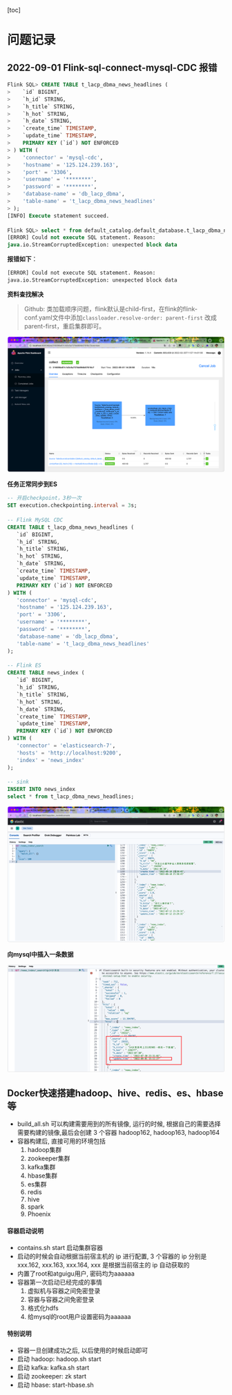 [toc]

# 问题记录

## 2022-09-01 Flink-sql-connect-mysql-CDC 报错

```sql
Flink SQL> CREATE TABLE t_lacp_dbma_news_headlines (
>    `id` BIGINT,
>    `h_id` STRING,
>    `h_title` STRING,
>    `h_hot` STRING,
>    `h_date` STRING,
>    `create_time` TIMESTAMP,
>    `update_time` TIMESTAMP,
>    PRIMARY KEY (`id`) NOT ENFORCED
> ) WITH (
>    'connector' = 'mysql-cdc',
>    'hostname' = '125.124.239.163',
>    'port' = '3306',
>    'username' = '********',
>    'password' = '********',
>    'database-name' = 'db_lacp_dbma',
>    'table-name' = 't_lacp_dbma_news_headlines'
> );
[INFO] Execute statement succeed.

Flink SQL> select * from default_catalog.default_database.t_lacp_dbma_news_headlines limit 10;
[ERROR] Could not execute SQL statement. Reason:
java.io.StreamCorruptedException: unexpected block data
```

**报错如下**：

```txt
[ERROR] Could not execute SQL statement. Reason:
java.io.StreamCorruptedException: unexpected block data
```

**资料查找解决**

> Github: 类加载顺序问题，flink默认是child-first，在flink的flink-conf.yaml文件中添加`classloader.resolve-order: parent-first` 改成parent-first，重启集群即可。

![image-20220901142719708](问题记录.assets/image-20220901142719708.png)

**任务正常同步到ES**

```sql
-- 开启checkpoint，3秒一次
SET execution.checkpointing.interval = 3s;

-- Flink MySQL CDC 
CREATE TABLE t_lacp_dbma_news_headlines (
   `id` BIGINT,
   `h_id` STRING,
   `h_title` STRING,
   `h_hot` STRING,
   `h_date` STRING,
   `create_time` TIMESTAMP,
   `update_time` TIMESTAMP,
   PRIMARY KEY (`id`) NOT ENFORCED
) WITH (
   'connector' = 'mysql-cdc',
   'hostname' = '125.124.239.163',
   'port' = '3306',
   'username' = '********',
   'password' = '********',
   'database-name' = 'db_lacp_dbma',
   'table-name' = 't_lacp_dbma_news_headlines'
);

-- Flink ES
CREATE TABLE news_index (
   `id` BIGINT,
   `h_id` STRING,
   `h_title` STRING,
   `h_hot` STRING,
   `h_date` STRING,
   `create_time` TIMESTAMP,
   `update_time` TIMESTAMP,
   PRIMARY KEY (`id`) NOT ENFORCED
) WITH (
   'connector' = 'elasticsearch-7',
   'hosts' = 'http://localhost:9200',
   'index' = 'news_index'
);

-- sink
INSERT INTO news_index
select * from t_lacp_dbma_news_headlines;
```

![image-20220901143338057](问题记录.assets/image-20220901143338057.png)

**向mysql中插入一条数据**

![image-20220901151609632](问题记录.assets/image-20220901151609632.png)



## Docker快速搭建hadoop、hive、redis、es、hbase等

- build_all.sh 可以构建需要用到的所有镜像, 运行的时候, 根据自己的需要选择需要构建的镜像,最后会创建 3 个容器 hadoop162, hadoop163, hadoop164
- 容器构建后, 直接可用的环境包括
  1. hadoop集群
  2. zookeeper集群
  3. kafka集群
  4. hbase集群
  5. es集群
  6. redis
  7. hive
  8. spark
  9. Phoenix

#### 容器启动说明

- contains.sh start 启动集群容器
- 启动的时候会自动根据当前宿主机的 ip 进行配置, 3 个容器的 ip 分别是 xxx.162, xxx.163, xxx.164, xxx 是根据当前宿主的 ip 自动获取的
- 内置了root和atguigu用户, 密码均为aaaaaa
- 容器第一次启动已经完成的事情
  1. 虚拟机与容器之间免密登录
  2. 容器与容器之间免密登录
  3. 格式化hdfs
  4. 给mysql的root用户设置密码为aaaaaa

#### 特别说明

- 容器一旦创建成功之后, 以后使用的时候启动即可
- 启动 hadoop: hadoop.sh start
- 启动 kafka: kafka.sh start
- 启动 zookeeper: zk start
- 启动 hbase: start-hbase.sh

